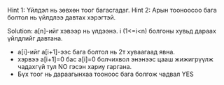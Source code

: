 Hint 1: Үйлдэл нь зөвхөн тоог багасгадаг.
Hint 2: Арын тооноосоо бага болтол нь үйлдлээ давтах хэрэгтэй.

Solution: 
a[n]-ийг хэвээр нь үлдээнэ.
i (1<=i<n) болгоны хувьд дараах үйлдлийг давтана.
* a[i]-ийг a[i+1]-ээс бага болтол нь 2т хуваагаад явна.
* хэрвээ a[i+1]=0 бас a[i]=0 болчихвол энэнээс цааш жижигрүүлж чадахгүй тул NO гэсэн хариу гаргана.
* Бүх тоог нь дараагынхаа тооноос бага болгож чадвал YES
  
